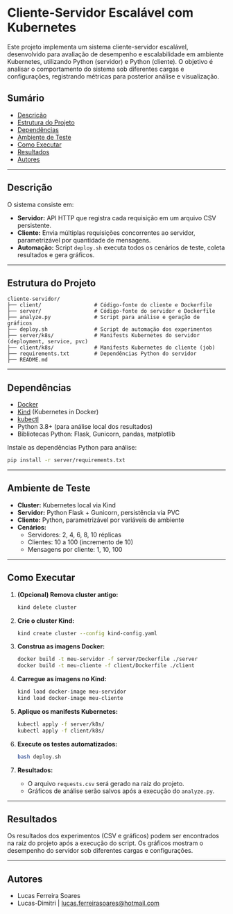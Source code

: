 # Cliente-Servidor Escalável com Kubernetes

Este projeto implementa um sistema cliente-servidor escalável, desenvolvido para avaliação de desempenho e escalabilidade em ambiente Kubernetes, utilizando Python (servidor) e Python (cliente). O objetivo é analisar o comportamento do sistema sob diferentes cargas e configurações, registrando métricas para posterior análise e visualização.

## Sumário

- [Descrição](#descrição)
- [Estrutura do Projeto](#estrutura-do-projeto)
- [Dependências](#dependências)
- [Ambiente de Teste](#ambiente-de-teste)
- [Como Executar](#como-executar)
- [Resultados](#resultados)
- [Autores](#autores)

---

## Descrição

O sistema consiste em:
- **Servidor:** API HTTP que registra cada requisição em um arquivo CSV persistente.
- **Cliente:** Envia múltiplas requisições concorrentes ao servidor, parametrizável por quantidade de mensagens.
- **Automação:** Script `deploy.sh` executa todos os cenários de teste, coleta resultados e gera gráficos.

---

## Estrutura do Projeto

```
cliente-servidor/
├── client/                 # Código-fonte do cliente e Dockerfile
├── server/                 # Código-fonte do servidor e Dockerfile
├── analyze.py              # Script para análise e geração de gráficos
├── deploy.sh               # Script de automação dos experimentos
├── server/k8s/             # Manifests Kubernetes do servidor (deployment, service, pvc)
├── client/k8s/             # Manifests Kubernetes do cliente (job)
├── requirements.txt        # Dependências Python do servidor
├── README.md
```

---

## Dependências

- [Docker](https://www.docker.com/)
- [Kind](https://kind.sigs.k8s.io/) (Kubernetes in Docker)
- [kubectl](https://kubernetes.io/docs/tasks/tools/)
- Python 3.8+ (para análise local dos resultados)
- Bibliotecas Python: Flask, Gunicorn, pandas, matplotlib

Instale as dependências Python para análise:
```sh
pip install -r server/requirements.txt
```

---

## Ambiente de Teste

- **Cluster:** Kubernetes local via Kind
- **Servidor:** Python Flask + Gunicorn, persistência via PVC
- **Cliente:** Python, parametrizável por variáveis de ambiente
- **Cenários:** 
  - Servidores: 2, 4, 6, 8, 10 réplicas
  - Clientes: 10 a 100 (incremento de 10)
  - Mensagens por cliente: 1, 10, 100

---

## Como Executar

1. **(Opcional) Remova cluster antigo:**
    ```sh
    kind delete cluster
    ```

2. **Crie o cluster Kind:**
    ```sh
    kind create cluster --config kind-config.yaml
    ```

3. **Construa as imagens Docker:**
    ```sh
    docker build -t meu-servidor -f server/Dockerfile ./server
    docker build -t meu-cliente -f client/Dockerfile ./client
    ```

4. **Carregue as imagens no Kind:**
    ```sh
    kind load docker-image meu-servidor
    kind load docker-image meu-cliente
    ```

5. **Aplique os manifests Kubernetes:**
    ```sh
    kubectl apply -f server/k8s/
    kubectl apply -f client/k8s/
    ```

6. **Execute os testes automatizados:**
    ```sh
    bash deploy.sh
    ```

7. **Resultados:**
    - O arquivo `requests.csv` será gerado na raiz do projeto.
    - Gráficos de análise serão salvos após a execução do `analyze.py`.

---

## Resultados

Os resultados dos experimentos (CSV e gráficos) podem ser encontrados na raiz do projeto após a execução do script. Os gráficos mostram o desempenho do servidor sob diferentes cargas e configurações.

---

## Autores

- Lucas Ferreira Soares
- Lucas-Dimitri | lucas.ferreirasoares@hotmail.com